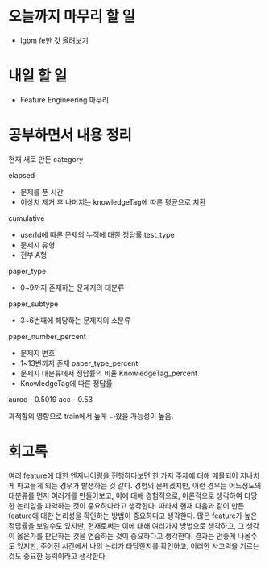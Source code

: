 
# 오늘까지 마무리 할 일
- lgbm fe한 것 올려보기

# 내일 할 일
- Feature Engineering 마무리

# 공부하면서 내용 정리
현재 새로 만든 category

elapsed
- 문제를 푼 시간
- 이상치 제거 후 나머지는 knowledgeTag에 따른 평균으로 치환

cumulative
- userId에 따른 문제의 누적에 대한 정답률
test_type
- 문제지 유형
- 전부 A형

paper_type
- 0~9까지 존재하는 문제지의 대분류

paper_subtype
- 3~6번째에 해당하는 문제지의 소분류

paper_number_percent
- 문제지 번호
- 1~13번까지 존재
paper_type_percent
- 문제지 대분류에서 정답률의 비율
KnowledgeTag_percent
- KnowledgeTag에 따른 정답률


auroc - 0.5019
acc - 0.53

과적합의 영향으로 train에서 높게 나왔을 가능성이 높음.


# 회고록
여러 feature에 대한 엔지니어링을 진행하다보면 한 가지 주제에 대해 매몰되어 지나치게 파고들게 되는 경우가 발생하는 것 같다. 경험의 문제겠지만, 이런 경우는 어느정도의 대분류를 먼저 여러개를 만들어보고, 이에 대해 경험적으로, 이론적으로 생각하여 타당한 논리임을 파악하는 것이 중요하다라고 생각한다. 따라서 현재 다음과 같이 만든 feature에 대한 논리성을 확인하는 방법이 중요하다고 생각한다.
많은 feature가 높은 정답률을 보일수도 있지만, 현재로써는 이에 대해 여러가지 방법으로 생각하고, 그 생각이 옳은가를 판단하는 것을 연습하는 것이 중요하다고 생각한다. 결과는 안좋게 나올수도 있지만, 주어진 시간에서 나의 논리가 타당한지를 확인하고, 이러한 사고력을 기르는 것도 중요한 능력이라고 생각한다.